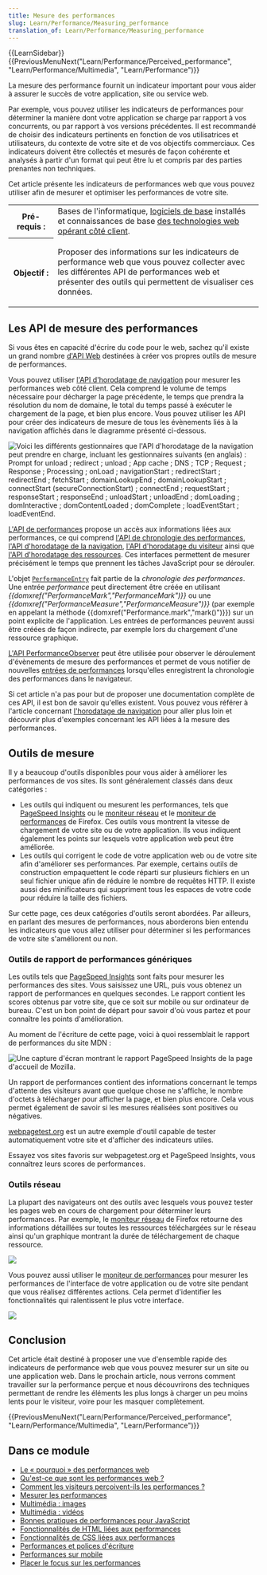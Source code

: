 ```yaml
---
title: Mesure des performances
slug: Learn/Performance/Measuring_performance
translation_of: Learn/Performance/Measuring_performance
---
```

{{LearnSidebar}} {{PreviousMenuNext("Learn/Performance/Perceived_performance", "Learn/Performance/Multimedia", "Learn/Performance")}}

La mesure des performance fournit un indicateur important pour vous aider à assurer le succès de votre application, site ou service web.

Par exemple, vous pouvez utiliser les indicateurs de performances pour déterminer la manière dont votre application se charge par rapport à vos concurrents, ou par rapport à vos versions précédentes. Il est recommandé de choisir des indicateurs pertinents en fonction de vos utilisatrices et utilisateurs, du contexte de votre site et de vos objectifs commerciaux. Ces indicateurs doivent être collectés et mesurés de façon cohérente et analysés à partir d'un format qui peut être lu et compris par des parties prenantes non techniques.

Cet article présente les indicateurs de performances web que vous pouvez utiliser afin de mesurer et optimiser les performances de votre site.

<table class="standard-table">
  <tbody>
    <tr>
      <th scope="row">Pré-requis&nbsp;:</th>
      <td>
        Bases de l'informatique,
        <a
          href="/fr/docs/Learn/Getting_started_with_the_web/Installing_basic_software"
          >logiciels de base</a
        >
        installés et connaissances de base
        <a href="/fr/docs/Learn/Getting_started_with_the_web"
          >des technologies web opérant côté client</a
        >.
      </td>
    </tr>
    <tr>
      <th scope="row">Objectif&nbsp;:</th>
      <td>
        <p>
          Proposer des informations sur les indicateurs de performance web que
          vous pouvez collecter avec les différentes API de performances web et
          présenter des outils qui permettent de visualiser ces données.
        </p>
      </td>
    </tr>
  </tbody>
</table>

## Les API de mesure des performances

Si vous êtes en capacité d'écrire du code pour le web, sachez qu'il existe un grand nombre [d'API Web](/fr/docs/Web/API) destinées à créer vos propres outils de mesure de performances.

Vous pouvez utiliser [l'API d'horodatage de navigation](/fr/docs/Web/API/Navigation_timing_API) pour mesurer les performances web côté client. Cela comprend le volume de temps nécessaire pour décharger la page précédente, le temps que prendra la résolution du nom de domaine, le total du temps passé à exécuter le chargement de la page, et bien plus encore. Vous pouvez utiliser les API pour créer des indicateurs de mesure de tous les évènements liés à la navigation affichés dans le diagramme présenté ci-dessous.

![Voici les différents gestionnaires que l'API d'horodatage de la navigation peut prendre en charge, incluant les gestionnaires suivants (en anglais)&nbsp;: Prompt for unload ; redirect ; unload ; App cache ; DNS ; TCP ; Request ; Response ; Processing ; onLoad ; navigationStart ; redirectStart ; redirectEnd ; fetchStart ; domainLookupEnd ; domainLookupStart ; connectStart (secureConnectionStart) ; connectEnd ; requestStart ; responseStart ; responseEnd ; unloadStart ; unloadEnd ; domLoading ; domInteractive ; domContentLoaded ; domComplete ; loadEventStart ; loadEventEnd.](navigationtimingapi.jpg)

[L'API de performances](/fr/docs/Web/API/Performance_API/Using_the_Performance_API) propose un accès aux informations liées aux performances, ce qui comprend [l'API de chronologie des performances](/fr/docs/Web/API/Performance_Timeline), [l'API d'horodatage de la navigation](/fr/docs/Web/API/Navigation_timing_API), [l'API d'horodatage du visiteur](/fr/docs/Web/API/User_Timing_API) ainsi que [l'API d'horodatage des ressources](/fr/docs/Web/API/Resource_Timing_API). Ces interfaces permettent de mesurer précisément le temps que prennent les tâches JavaScript pour se dérouler.

L'objet [`PerformanceEntry`](/fr/docs/Web/API/PerformanceEntry) fait partie de la _chronologie des performances_. Une entrée _performance_ peut directement être créée en utilisant _{{domxref("PerformanceMark","PerformanceMark")}}_ ou une _{{domxref("PerformanceMeasure","PerformanceMeasure")}}_ (par exemple en appelant la méthode {{domxref("Performance.mark","mark()")}}) sur un point explicite de l'application. Les entrées de performances peuvent aussi être créées de façon indirecte, par exemple lors du chargement d'une ressource graphique.

[L'API PerformanceObserver](/fr/docs/Web/API/PerformanceObserver) peut être utilisée pour observer le déroulement d'évènements de mesure des performances et permet de vous notifier de nouvelles [entrées de performances](/fr/docs/Web/API/PerformanceEntry) lorsqu'elles enregistrent la chronologie des performances dans le navigateur.

Si cet article n'a pas pour but de proposer une documentation complète de ces API, il est bon de savoir qu'elles existent. Vous pouvez vous référer à l'article concernant [l'horodatage de navigation](/fr/docs/Web/Performance/Navigation_and_resource_timings) pour aller plus loin et découvrir plus d'exemples concernant les API liées à la mesure des performances.

## Outils de mesure

Il y a beaucoup d'outils disponibles pour vous aider à améliorer les performances de vos sites. Ils sont généralement classés dans deux catégories&nbsp;:

- Les outils qui indiquent ou mesurent les performances, tels que [PageSpeed Insights](https://developers.google.com/speed/pagespeed/insights/) ou le [moniteur réseau](/fr/docs/Tools/Network_Monitor) et le [moniteur de performances](/fr/docs/Tools/Performance) de Firefox. Ces outils vous montrent la vitesse de chargement de votre site ou de votre application. Ils vous indiquent également les points sur lesquels votre application web peut être améliorée.
- Les outils qui corrigent le code de votre application web ou de votre site afin d'améliorer ses performances. Par exemple, certains outils de construction empaquettent le code réparti sur plusieurs fichiers en un seul fichier unique afin de réduire le nombre de requêtes HTTP. Il existe aussi des minificateurs qui suppriment tous les espaces de votre code pour réduire la taille des fichiers.

Sur cette page, ces deux catégories d'outils seront abordées. Par ailleurs, en parlant des mesures de performances, nous aborderons bien entendu les indicateurs que vous allez utiliser pour déterminer si les performances de votre site s'améliorent ou non.

### Outils de rapport de performances génériques

Les outils tels que [PageSpeed Insights](https://developers.google.com/speed/pagespeed/insights/) sont faits pour mesurer les performances des sites. Vous saisissez une URL, puis vous obtenez un rapport de performances en quelques secondes. Le rapport contient les scores obtenus par votre site, que ce soit sur mobile ou sur ordinateur de bureau. C'est un bon point de départ pour savoir d'où vous partez et pour connaître les points d'amélioration.

Au moment de l'écriture de cette page, voici à quoi ressemblait le rapport de performances du site MDN&nbsp;:

![Une capture d'écran montrant le rapport PageSpeed Insights de la page d'accueil de Mozilla.](pagespeed-insight-mozilla-homepage.png)

Un rapport de performances contient des informations concernant le temps d'attente des visiteurs avant que quelque chose ne s'affiche, le nombre d'octets à télécharger pour afficher la page, et bien plus encore. Cela vous permet également de savoir si les mesures réalisées sont positives ou négatives.

[webpagetest.org](https://webpagetest.org) est un autre exemple d'outil capable de tester automatiquement votre site et d'afficher des indicateurs utiles.

Essayez vos sites favoris sur webpagetest.org et PageSpeed Insights, vous connaîtrez leurs scores de performances.

### Outils réseau

La plupart des navigateurs ont des outils avec lesquels vous pouvez tester les pages web en cours de chargement pour déterminer leurs performances. Par exemple, le [moniteur réseau](/fr/docs/Tools/Network_Monitor) de Firefox retourne des informations détaillées sur toutes les ressources téléchargées sur le réseau ainsi qu'un graphique montrant la durée de téléchargement de chaque ressource.

![](network-monitor.png)

Vous pouvez aussi utiliser le [moniteur de performances](/fr/docs/Tools/Performance) pour mesurer les performances de l'interface de votre application ou de votre site pendant que vous réalisez différentes actions. Cela permet d'identifier les fonctionnalités qui ralentissent le plus votre interface.

![](perf-monitor.png)

## Conclusion

Cet article était destiné à proposer une vue d'ensemble rapide des indicateurs de performance web que vous pouvez mesurer sur un site ou une application web. Dans le prochain article, nous verrons comment travailler sur la performance perçue et nous découvrirons des techniques permettant de rendre les éléments les plus longs à charger un peu moins lents pour le visiteur, voire pour les masquer complètement.

{{PreviousMenuNext("Learn/Performance/Perceived_performance", "Learn/Performance/Multimedia", "Learn/Performance")}}

## Dans ce module

- [Le « pourquoi » des performances web](/fr/docs/Learn/Performance/why_web_performance)
- [Qu'est-ce que sont les performances web&nbsp;?](/fr/docs/Learn/Performance/What_is_web_performance)
- [Comment les visiteurs perçoivent-ils les performances&nbsp;?](/fr/docs/Learn/Performance/Perceived_performance)
- [Mesurer les performances](/fr/docs/Learn/Performance/Measuring_performance)
- [Multimédia&nbsp;: images](/fr/docs/Learn/Performance/Multimedia)
- [Multimédia&nbsp;: vidéos](/fr/docs/Learn/Performance/video)
- [Bonnes pratiques de performances pour JavaScript](/fr/docs/Learn/Performance/JavaScript)
- [Fonctionnalités de HTML liées aux performances](/fr/docs/Learn/Performance/HTML)
- [Fonctionnalités de CSS liées aux performances](/fr/docs/Learn/Performance/CSS)
- [Performances et polices d'écriture](/fr/docs/Learn/Performance/Fonts)
- [Performances sur mobile](/fr/docs/Learn/Performance/Mobile)
- [Placer le focus sur les performances](/fr/docs/Learn/Performance/business_case_for_performance)
